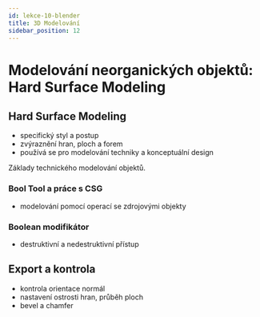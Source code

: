 ```yaml
---
id: lekce-10-blender
title: 3D Modelování
sidebar_position: 12
---
```


# Modelování neorganických objektů: Hard Surface Modeling

## Hard Surface Modeling
- specifický styl a postup
- zvýraznění hran, ploch a forem
- používá se pro modelování techniky a konceptuální design

Základy technického modelování objektů.

### Bool Tool a práce s CSG
- modelování pomocí operací se zdrojovými objekty

### Boolean modifikátor
- destruktivní a nedestruktivní přístup

## Export a kontrola

- kontrola orientace normál
- nastavení ostrosti hran, průběh ploch
- bevel a chamfer